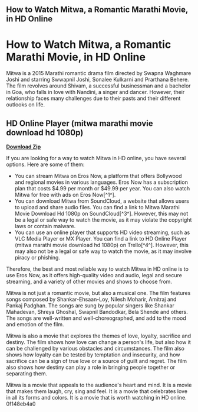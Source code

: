 ## How to Watch Mitwa, a Romantic Marathi Movie, in HD Online

  
# How to Watch Mitwa, a Romantic Marathi Movie, in HD Online
 
Mitwa is a 2015 Marathi romantic drama film directed by Swapna Waghmare Joshi and starring Swwapnil Joshi, Sonalee Kulkarni and Prarthana Behere. The film revolves around Shivam, a successful businessman and a bachelor in Goa, who falls in love with Nandini, a singer and dancer. However, their relationship faces many challenges due to their pasts and their different outlooks on life.
 
## HD Online Player (mitwa marathi movie download hd 1080p)


[**Download Zip**](https://www.google.com/url?q=https%3A%2F%2Fbltlly.com%2F2tKeXd&sa=D&sntz=1&usg=AOvVaw1XQOhOA9Ld9-qXJ_7giumQ)

 
If you are looking for a way to watch Mitwa in HD online, you have several options. Here are some of them:
 
- You can stream Mitwa on Eros Now, a platform that offers Bollywood and regional movies in various languages. Eros Now has a subscription plan that costs $4.99 per month or $49.99 per year. You can also watch Mitwa for free with ads on Eros Now[^1^].
- You can download Mitwa from SoundCloud, a website that allows users to upload and share audio files. You can find a link to Mitwa Marathi Movie Download Hd 1080p on SoundCloud[^3^]. However, this may not be a legal or safe way to watch the movie, as it may violate the copyright laws or contain malware.
- You can use an online player that supports HD video streaming, such as VLC Media Player or MX Player. You can find a link to HD Online Player (mitwa marathi movie download hd 1080p) on Trello[^4^]. However, this may also not be a legal or safe way to watch the movie, as it may involve piracy or phishing.

Therefore, the best and most reliable way to watch Mitwa in HD online is to use Eros Now, as it offers high-quality video and audio, legal and secure streaming, and a variety of other movies and shows to choose from.
  
Mitwa is not just a romantic movie, but also a musical one. The film features songs composed by Shankar-Ehsaan-Loy, Nilesh Moharir, Amitraj and Pankaj Padghan. The songs are sung by popular singers like Shankar Mahadevan, Shreya Ghoshal, Swapnil Bandodkar, Bela Shende and others. The songs are well-written and well-choreographed, and add to the mood and emotion of the film.
 
Mitwa is also a movie that explores the themes of love, loyalty, sacrifice and destiny. The film shows how love can change a person's life, but also how it can be challenged by various obstacles and circumstances. The film also shows how loyalty can be tested by temptation and insecurity, and how sacrifice can be a sign of true love or a source of guilt and regret. The film also shows how destiny can play a role in bringing people together or separating them.
 
Mitwa is a movie that appeals to the audience's heart and mind. It is a movie that makes them laugh, cry, sing and feel. It is a movie that celebrates love in all its forms and colors. It is a movie that is worth watching in HD online.
 0f148eb4a0
